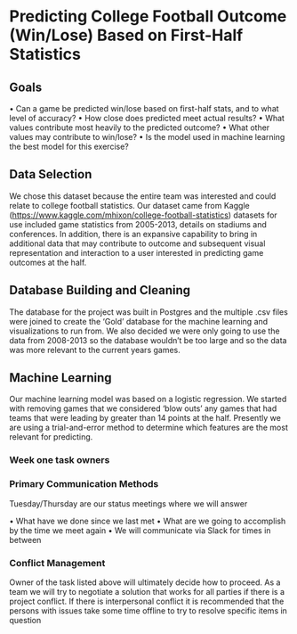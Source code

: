 # Predicting College Football Outcome (Win/Lose) Based on First-Half Statistics

## Goals
•	Can a game be predicted win/lose based on first-half stats, and to what level of accuracy?
•	How close does predicted meet actual results?
•	What values contribute most heavily to the predicted outcome?
•	What other values may contribute to win/lose?
•	Is the model used in machine learning the best model for this exercise?

## Data Selection
We chose this dataset because the entire team was interested and could relate to college football statistics. Our dataset came from Kaggle (https://www.kaggle.com/mhixon/college-football-statistics) datasets for use included game statistics from 2005-2013, details on stadiums and conferences. In addition, there is an expansive capability to bring in additional data that may contribute to outcome and subsequent visual representation and interaction to a user interested in predicting game outcomes at the half.

## Database Building and Cleaning
The database for the project was built in Postgres and the multiple .csv files were joined to create the ‘Gold’ database for the machine learning and visualizations to run from. We also decided we were only going to use the data from 2008-2013 so the database wouldn’t be too large and so the data was more relevant to the current years games. 

## Machine Learning
Our machine learning model was based on a logistic regression. We started with removing games that we considered ‘blow outs’ any games that had teams that were leading by greater than 14 points at the half. Presently we are using a trial-and-error method to determine which features are the most relevant for predicting. 


### Week one task owners
 
### Primary Communication Methods
Tuesday/Thursday are our status meetings where we will answer 

•	What have we done since we last met
•	What are we going to accomplish by the time we meet again 
•	We will communicate via Slack for times in between

### Conflict Management
Owner of the task listed above will ultimately decide how to proceed. As a team we will try to negotiate a solution that works for all parties if there is a project conflict. If there is interpersonal conflict it is recommended that the persons with issues take some time offline to try to resolve specific items in question

